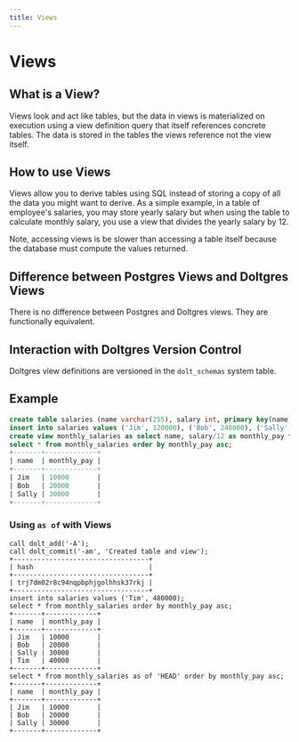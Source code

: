 ```yaml
---
title: Views
---
```


# Views

## What is a View?

Views look and act like tables, but the data in views is materialized on execution using a view
definition query that itself references concrete tables. The data is stored in the tables the views
reference not the view itself.

## How to use Views

Views allow you to derive tables using SQL instead of storing a copy of all the data you might want
to derive. As a simple example, in a table of employee's salaries, you may store yearly salary but
when using the table to calculate monthly salary, you use a view that divides the yearly salary by
12.

Note, accessing views is be slower than accessing a table itself because the database must compute
the values returned.

## Difference between Postgres Views and Doltgres Views

There is no difference between Postgres and Doltgres views. They are functionally equivalent.

## Interaction with Doltgres Version Control

Doltgres view definitions are versioned in the `dolt_schemas` system table. 

## Example

```sql
create table salaries (name varchar(255), salary int, primary key(name));
insert into salaries values ('Jim', 120000), ('Bob', 240000), ('Sally', 360000);
create view monthly_salaries as select name, salary/12 as monthly_pay from salaries; 
select * from monthly_salaries order by monthly_pay asc;
+-------+-------------+
| name  | monthly_pay |
+-------+-------------+
| Jim   | 10000       |
| Bob   | 20000       |
| Sally | 30000       |
+-------+-------------+
```

### Using `as of` with Views
```
call dolt_add('-A');
call dolt_commit('-am', 'Created table and view');
+----------------------------------+
| hash                             |
+----------------------------------+
| trj7dm02r8c94nqpbphjgolhhsk37rkj |
+----------------------------------+
insert into salaries values ('Tim', 480000);
select * from monthly_salaries order by monthly_pay asc;
+-------+-------------+
| name  | monthly_pay |
+-------+-------------+
| Jim   | 10000       |
| Bob   | 20000       |
| Sally | 30000       |
| Tim   | 40000       |
+-------+-------------+
select * from monthly_salaries as of 'HEAD' order by monthly_pay asc;
+-------+-------------+
| name  | monthly_pay |
+-------+-------------+
| Jim   | 10000       |
| Bob   | 20000       |
| Sally | 30000       |
+-------+-------------+
```

